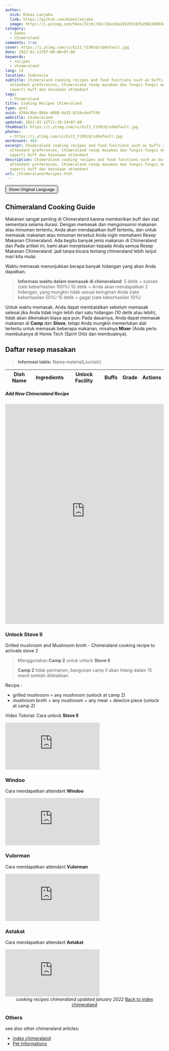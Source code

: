 ```yaml
---
author:
  nick: Dimas Lanjaka
  link: https://github.com/dimaslanjaka
  image: https://i.pinimg.com/564x/32/bc/65/32bc65e19220728fb290249059a7242a.jpg
category:
  - Games
  - Chimeraland
comments: true
cover: https://i.ytimg.com/vi/biI1_Y15RcQ/sddefault.jpg
date: 2022-01-11T07:00:00+07:00
keywords:
  - recipes
  - chimeraland
lang: id
location: Indonesia
subtitle: Chimeraland cooking recipes and food functions such as buffs and
  attendant preferences, Chimeraland resep masakan dan fungsi-fungsi makanan
  seperti buff dan kesukaan attendant
tags:
  - Chimeraland
title: Cooking Recipes Chimeraland
type: post
uuid: d70dc9ba-8b4e-4888-8a32-b316cded7f49
webtitle: Chimeraland
updated: 2022-02-12T11:18:24+07:00
thumbnail: https://i.ytimg.com/vi/biI1_Y15RcQ/sddefault.jpg
photos:
  - https://i.ytimg.com/vi/biI1_Y15RcQ/sddefault.jpg
wordcount: 403
excerpt: Chimeraland cooking recipes and food functions such as buffs and
  attendant preferences, Chimeraland resep masakan dan fungsi-fungsi makanan
  seperti buff dan kesukaan attendant
description: Chimeraland cooking recipes and food functions such as buffs and
  attendant preferences, Chimeraland resep masakan dan fungsi-fungsi makanan
  seperti buff dan kesukaan attendant
url: /Chimeraland/Recipes.html
---
```


<!-- translator -->
<style>
  .translated-ltr {
    margin-top: -40px;
  }

  .translated-ltr {
    margin-top: -40px;
  }

  .goog-te-banner-frame {
    display: none;
    margin-top: -20px;
  }

  .goog-logo-link {
    display: none !important;
  }

  .goog-te-gadget {
    color: transparent !important;
  }

  .goog-widget-wrapper {
    border: solid black 1px;
    padding: 2px;
    border-radius: 5px;
    width: fit-content;
  }

  #resetLang {
    width: 100%;
  }
</style>

<div class="goog-widget-wrapper">
  <div id="google_translate_element"></div> <button onclick="restoreLang()" class="notranslate" id="resetLang">Show
    Original Language</button>
</div>

<script type="text/javascript">
  function googleTranslateElementInit() {
    new google.translate.TranslateElement({ pageLanguage: 'auto' }, 'google_translate_element');
  }
  function restoreLang() {
    var iframe = document.getElementsByClassName('goog-te-banner-frame')[0];
    if (!iframe) return;

    var innerDoc = iframe.contentDocument || iframe.contentWindow.document;
    var restore_el = innerDoc.getElementsByTagName("button");

    for (var i = 0; i < restore_el.length; i++) {
      if (restore_el[i].id.indexOf("restore") >= 0) {
        restore_el[i].click();
        var close_el = innerDoc.getElementsByClassName("goog-close-link");
        close_el[0].click();
        return;
      }
    }
  }
</script>
<script type="text/javascript"
  src="//translate.google.com/translate_a/element.js?cb=googleTranslateElementInit"></script>

## Chimeraland Cooking Guide
Makanan sangat penting di Chimeraland karena memberikan buff dan stat sementara selama durasi. Dengan memasak dan mengonsumsi makanan atau minuman tertentu, Anda akan mendapatkan buff tertentu, dan untuk memasak makanan atau minuman tersebut Anda ingin memahami Resep Makanan Chimeraland.
Ada begitu banyak jenis makanan di Chimeraland dan Pada artikel ini, kami akan menjelaskan kepada Anda semua Resep Makanan Chimeraland. jadi tanpa bicara tentang chimeraland lebih lanjut mari kita mulai.

Waktu memasak menunjukkan berapa banyak hidangan yang akan Anda dapatkan.

> **Informasi waktu dalam memasak di chimeraland:**
> 5 detik = sukses (rate keberhasilan 100%)
> 10 detik = Anda akan mendapatkan 2 hidangan, yang mungkin tidak sesuai keinginan Anda (rate keberhasilan 50%)
> 15 detik = gagal (rate keberhasilan 10%)

Untuk waktu memasak. Anda dapat membatalkan sebelum memasak selesai jika Anda tidak ingin lebih dari satu hidangan (10 detik atau lebih), tidak akan dikenakan biaya apa pun. Pada dasarnya, Anda dapat memasak makanan di **Camp** dan **Stove**, tetapi Anda mungkin memerlukan alat tertentu untuk memasak beberapa makanan, misalnya **Mixer** (Anda perlu membukanya di Home Tech (Spirit Orb) dan membuatnya).

## Daftar resep masakan

> **Informasi table:**
> Nama material[Jumlah]

<ins class="adsbygoogle" style="display: block; text-align: center" data-ad-layout="in-article" data-ad-format="fluid"
  data-ad-client="ca-pub-1165447249910969" data-ad-slot="7724988334"></ins>
<script>
  (adsbygoogle = window.adsbygoogle || []).push({});
</script>
<table class="table table-striped table-bordered notranslate" notranslate id="recipes">
  <thead>
    <tr>
      <th>Dish Name</th>
      <th>Ingredients</th>
      <th>Unlock Facility</th>
      <th>Buffs</th>
      <th>Grade</th>
      <th>Actions</th>
    </tr>
  </thead>
  <tbody></tbody>
</table>
<!--
    <tr>
      <td></td>
      <td></td>
      <td></td>
      <td></td>
      <td></td>
      <td></td>
    </tr>
-->

<h5>Add New Chimeraland Recipe</h5>
<iframe src="https://backend.webmanajemen.com/chimeraland/recipes.php" frameborder="0" width="100%"
  height="700px"></iframe>

<!-- references
  https://zilliongamer.com/chimeraland/c/items-list/food-epic-grad
  https://theclashify.com/chimeraland-cooking-recipes/
-->

<link rel="stylesheet" href="https://cdn.datatables.net/1.11.4/css/jquery.dataTables.min.css" />
<link rel="stylesheet" href="https://cdn.datatables.net/responsive/2.2.9/css/responsive.dataTables.min.css">
<script src="https://code.jquery.com/jquery-3.5.1.js"></script>
<script src="https://cdn.datatables.net/1.11.4/js/jquery.dataTables.min.js"></script>
<script src="https://cdn.datatables.net/responsive/2.2.9/js/dataTables.responsive.min.js"></script>
<style>
  .mdui-theme-layout-dark .mdui-typo table th,
  .mdui-theme-layout-dark .mdui-typo table thead th,
  .mdui-theme-layout-dark [class^="dataTables_"],
  .mdui-theme-layout-dark [id^="DataTables_Table"],
  .mdui-theme-layout-dark table.dataTable {
    background-color: black !important;
    color: white;
    font-family: "Courier New", Courier, monospace;
  }

  .mdui-theme-layout-dark table.dataTable * {
    background-color: black !important;
    background-repeat: no-repeat;
    color: white;
  }

  .mdui-theme-layout-dark table.dataTable td {
    border: 0.1em solid white;
  }
</style>
<script>
  document.addEventListener("DOMContentLoaded", function () {
    fetch("https://backend.webmanajemen.com/chimeraland/recipes.php?json")
      .then((response) => response.json())
      .then((data) => {
        /**
         * @type {string[]}
         **/
        const recipes = data.data;
        const table = document.querySelector("table#recipes");
        const tbody = table.querySelector("tbody");
        for (let index = 0; index < recipes.length; index++) {
          const recipe = recipes[index];
          let facility = recipe[2]
            .split(/\s/gim)
            .map((str, index) => {
              //console.log(str, index);
              if (index === 1 && str.startsWith('i')) {
                return str.toUpperCase();
              }
              return str.charAt(0).toUpperCase() + str.slice(1);
            })
            .join(" ");
          const tr = `<tr><td>${recipe[0]}</td> <td>${recipe[1]}</td> <td>${facility}</td> <td>${recipe[3]}</td> <td>${recipe[4]}</td> <td>${recipe[5]}</td></tr>`;
          tbody.innerHTML += tr;
        }
        return data;
      })
      .then((data) => {
        let table = new DataTable("table#recipes", { responsive: true, });
      }, 4000);
  });
</script>

<!-- playground https://codepen.io/dimaslanjaka/pen/gOXWPra -->
<link rel="stylesheet" href="Recipes/style.css" />
<script src="Recipes/script.js"></script>

### Unlock Stove II
Grilled mushroom and Mushroom broth - Chimeraland cooking recipe to activate stove 2

> Menggunakan **Camp 2** untuk unlock **Stove II**
>
> **Camp 2** tidak permanen, bangunan camp II akan hilang dalam 15 menit setelah diletakkan.

Recipe :
- grilled mushroom = any mushroom (unlock at camp 2)
- mushroom broth = any mushroom + any meat + dew/ice piece (unlock at camp 2)

Video Tutorial:
Cara unlock **Stove II**
<div class="video-container">
<iframe src="https://www.youtube.com/embed/I_QH6jv7rzA" frameborder="0" allow="accelerometer; autoplay; encrypted-media; gyroscope; picture-in-picture" loading="lazy" allowfullscreen="true"></iframe>
</div>

### Windoo
Cara mendapatkan attendant **Windoo**
<div class="video-container">
<iframe src="https://www.youtube.com/embed/P5uAFGr33YA" frameborder="0" allow="accelerometer; autoplay; encrypted-media; gyroscope; picture-in-picture" loading="lazy" allowfullscreen="true"></iframe>
</div>

### Vulorman
Cara mendapatkan attendant **Vulorman**
<div class="video-container">
<iframe src="https://www.youtube.com/embed/5K-X_U2YwAI" frameborder="0" allow="accelerometer; autoplay; encrypted-media; gyroscope; picture-in-picture" loading="lazy" allowfullscreen="true"></iframe>
</div>

### Astakat
Cara mendapatkan attendant **Astakat**
<div class="video-container">
<iframe src="https://www.youtube.com/embed/NYYoisSMqkM" frameborder="0" allow="accelerometer; autoplay; encrypted-media; gyroscope; picture-in-picture" loading="lazy" allowfullscreen="true"></iframe>
</div>

<center><i>cooking recipes chimeraland updated january 2022</i> <a href="index.html">Back to index chimeraland</a></center>

### Others
see also other chimeraland articles:
- [index chimeraland](index.html)
- [Pet Informations](Pets.html)

